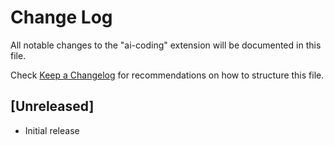 # Change Log

All notable changes to the "ai-coding" extension will be documented in this file.

Check [Keep a Changelog](http://keepachangelog.com/) for recommendations on how to structure this file.

## [Unreleased]

- Initial release